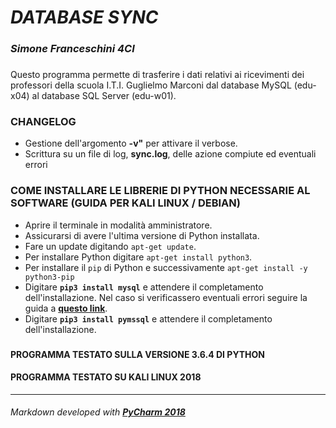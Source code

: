 # *DATABASE SYNC*
### *Simone Franceschini 4CI*
###

Questo programma permette di trasferire i dati relativi ai ricevimenti dei professori della scuola I.T.I. Guglielmo Marconi dal database MySQL (edu-x04) al database SQL Server (edu-w01).

### **CHANGELOG**
- Gestione dell'argomento **-v"** per attivare il verbose. 
- Scrittura su un file di log, **sync.log**, delle azione compiute ed eventuali errori

### **COME INSTALLARE LE LIBRERIE DI PYTHON NECESSARIE AL SOFTWARE (GUIDA PER KALI LINUX / DEBIAN)**
- Aprire il terminale in modalità amministratore.
- Assicurarsi di avere l'ultima versione di Python installata.
- Fare un update digitando `apt-get update`.
- Per installare Python digitare `apt-get install python3`.
- Per installare il `pip` di Python  e successivamente `apt-get install -y python3-pip`
- Digitare **`pip3 install mysql`** e attendere il completamento dell'installazione. 
	Nel caso si verificassero eventuali errori seguire la guida a [**questo link**](https://www.mysqltutorial.org/getting-started-mysql-python-connector/).
- Digitare **`pip3 install pymssql`** e attendere il completamento dell'installazione.

###
#### **PROGRAMMA TESTATO SULLA VERSIONE 3.6.4 DI PYTHON**
#### **PROGRAMMA TESTATO SU KALI LINUX 2018**

------------------------------------------------------


###### *Markdown developed with [**PyCharm 2018**](https://https://www.jetbrains.com/pycharm//)*